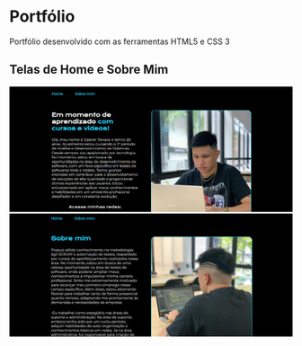 # Portfólio 
Portfólio desenvolvido com as ferramentas HTML5 e CSS 3

## Telas de Home e Sobre Mim

[![](https://github.com/gabrieltanaka763/portfolio/blob/main/assets/home.png)]()
[![](https://github.com/gabrieltanaka763/portfolio/blob/main/assets/Sobre%20mim.png)]()

